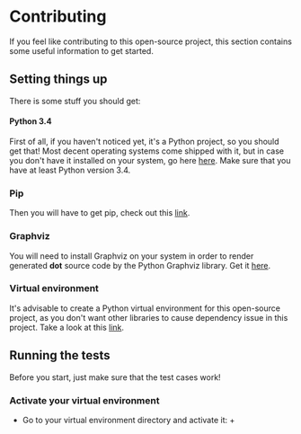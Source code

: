 
# Contributing

If you feel like contributing to this open-source project, this section contains some useful information to get started.

## Setting things up
There is some stuff you should get:

#### Python 3.4
First of all, if you haven't noticed yet, it's a Python project, so you should get that! Most decent operating systems come shipped with it, but in case you don't have it installed on your system, go here [here](https://www.python.org/downloads/). Make sure that you have at least Python version 3.4.  

### Pip
Then you will have to get pip, check out this [link](https://pip.pypa.io/en/stable/installing/).

### Graphviz
You will need to install Graphviz on your system in order to render generated **dot** source code by the Python Graphviz library. Get it [here](https://pypi.org/project/graphviz/).

### Virtual environment
It's advisable to create a Python virtual environment for this open-source project, as you don't want other libraries to cause dependency issue in this project. Take a look at this [link](https://docs.python.org/3/library/venv.html#module-venv).

## Running the tests
Before you start, just make sure that the test cases work! 

### Activate your virtual environment

 * Go to your virtual environment directory and activate it:
	 + 

<!--stackedit_data:
eyJoaXN0b3J5IjpbLTEwNzA5NDc2MjcsOTE4Mzc3NDY0LDkzMj
k0MjcxOCwxMDYwMTQyMzc5LDE2OTE2MTU5NjhdfQ==
-->
